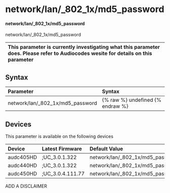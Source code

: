 ﻿---
description: network/lan/_802_1x/md5_password
search: false
---

# network/lan/_802_1x/md5_password

#### network/lan/_802_1x/md5_password

network/lan/_802_1x/md5_password


| This parameter is currently investigating what this parameter does. Please refer to Audiocodes wesite for details on this parameter | 
| :--- |

## Syntax
| Parameter | Syntax |
| :--- | :--- |
|network/lan/_802_1x/md5_password | {% raw %} undefined {% endraw %}|

## Devices
This parameter is available on the following devices

| Device | Latest Firmware | Default Value |
|:---|:---|:---|
| audc405HD | ;UC_3.0.1.322 | network/lan/_802_1x/md5_password= 
| audc440HD | ;UC_3.0.1.322 | network/lan/_802_1x/md5_password= 
| audc450HD | ;UC_3.0.4.111.77 | network/lan/_802_1x/md5_password= 

ADD A DISCLAIMER
